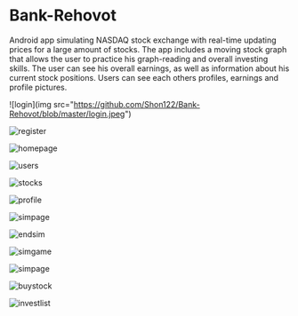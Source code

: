 # Bank-Rehovot
Android app simulating NASDAQ stock exchange with real-time updating prices for a large amount of stocks.
The app includes a moving stock graph that allows the user to practice his graph-reading and overall investing skills.
The user can see his overall earnings, as well as information about his current stock positions.
Users can see each others profiles, earnings and profile pictures.


![login](img src="https://github.com/Shon122/Bank-Rehovot/blob/master/login.jpeg")

![register](https://github.com/Shon122/Bank-Rehovot/blob/master/register.jpeg)

![homepage](https://github.com/Shon122/Bank-Rehovot/blob/master/homepage.jpeg)

![users](https://github.com/Shon122/Bank-Rehovot/blob/master/users.jpeg)

![stocks](https://github.com/Shon122/Bank-Rehovot/blob/master/stocks.jpeg)

![profile](https://github.com/Shon122/Bank-Rehovot/blob/master/profile.jpeg)

![simpage](https://github.com/Shon122/Bank-Rehovot/blob/master/simpage.jpeg)

![endsim](https://github.com/Shon122/Bank-Rehovot/blob/master/endsim.jpeg)

![simgame](https://github.com/Shon122/Bank-Rehovot/blob/master/simgame.jpeg)

![simpage](https://github.com/Shon122/Bank-Rehovot/blob/master/simpage.jpeg)

![buystock](https://github.com/Shon122/Bank-Rehovot/blob/master/buystock.jpeg)

![investlist](https://github.com/Shon122/Bank-Rehovot/blob/master/investlist.jpeg)


